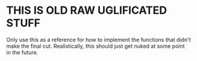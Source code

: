 # THIS IS OLD RAW UGLIFICATED STUFF  

Only use this as a reference for how to implement the functions that didn't  
make the final cut. Realistically, this should just get nuked at some point  
in the future.

